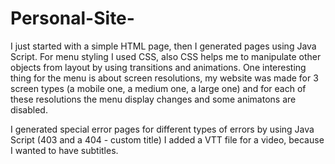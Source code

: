 # Personal-Site-

I just started with a simple HTML page, then I generated pages using Java Script.
For menu styling I used CSS, also CSS helps me to manipulate other objects from layout by using transitions and animations. One interesting thing for the menu is
about screen resolutions, my website was made for 3 screen types (a mobile one, a medium one, a large one) and for each of these resolutions the menu display changes
and some animatons are disabled.

I generated special error pages for different types of errors by using Java Script (403 and a 404 - custom title)
I added a VTT file for a video, because I wanted to have subtitles.
